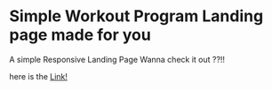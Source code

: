 
  # Simple Workout Program Landing page made for you

 A simple Responsive Landing Page 
 Wanna check it out ??!! 


here is the <a href="simplecardioplan.netlify.app">Link!</a>

